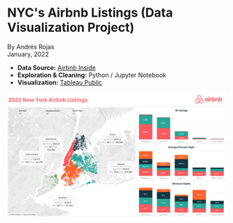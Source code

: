 # NYC's Airbnb Listings (Data Visualization Project)
By Andrés Rojas   
January, 2022

* **Data Source:** [Airbnb Inside](http://insideairbnb.com/)
* **Exploration & Cleaning:** Python / Jupyter Notebook
* **Visualization:** [Tableau Public](https://public.tableau.com/app/profile/andr.s6476/viz/Airbnb_Data_Visualization/NYCDashboard)

<p align="center">
  <img src="NYC Dashboard.png">
</p>
